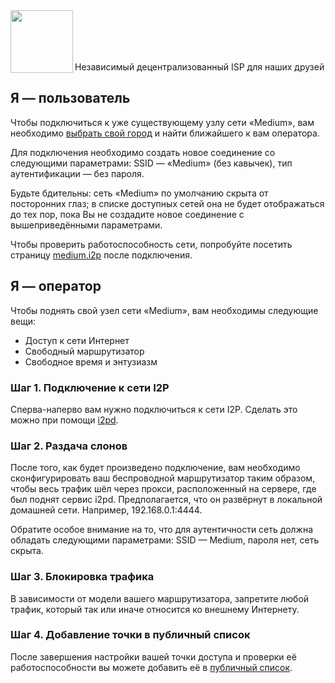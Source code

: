 <img align="left" src="https://i.imgur.com/RkjJPEr.png" width="100px">
<br/><br/><br/><br/>

Независимый децентрализованный ISP для наших друзей

## Я — пользователь
Чтобы подключиться к уже существующему узлу сети «Medium», вам необходимо [выбрать свой город](https://github.com/medium-isp/medium/tree/master/ru) и найти ближайшего к вам оператора.

Для подключения необходимо создать новое соединение со следующими параметрами: SSID — «Medium» (без кавычек), тип аутентификации — без пароля.

Будьте бдительны: сеть «Medium» по умолчанию скрыта от посторонних глаз; в списке доступных сетей она не будет отображаться до тех пор, пока Вы не создадите новое соединение с вышеприведёнными параметрами.

Чтобы проверить работоспособность сети, попробуйте посетить страницу [medium.i2p](http://medium.i2p) после подключения.

## Я — оператор
Чтобы поднять свой узел сети «Medium», вам необходимы следующие вещи:
* Доступ к сети Интернет
* Свободный маршрутизатор
* Свободное время и энтузиазм

### Шаг 1. Подключение к сети I2P
Сперва-наперво вам нужно подключиться к сети I2P. Сделать это можно при помощи [i2pd](https://github.com/PurpleI2P/i2pd/wiki/Using-i2pd).

### Шаг 2. Раздача слонов
После того, как будет произведено подключение, вам необходимо сконфигурировать ваш беспроводной маршрутизатор таким образом, чтобы весь трафик шёл через прокси, расположенный на сервере, где был поднят сервис i2pd. Предполагается, что он развёрнут в локальной домашней сети. Например, 192.168.0.1:4444.

Обратите особое внимание на то, что для аутентичности сеть должна обладать следующими параметрами: SSID — Medium, пароля нет, сеть скрыта.

### Шаг 3. Блокировка трафика
В зависимости от модели вашего маршрутизатора, запретите любой трафик, который так или иначе относится ко внешнему Интернету.

### Шаг 4. Добавление точки в публичный список
После завершения настройки вашей точки доступа и проверки её работоспособности вы можете добавить её в [публичный список](https://github.com/medium-isp/medium/blob/master/CONTRIBUTING.md).
